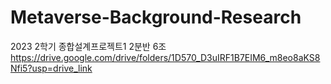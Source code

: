 # Metaverse-Background-Research
2023 2학기 종합설계프로젝트1 2분반 6조
https://drive.google.com/drive/folders/1D570_D3uIRF1B7EIM6_m8eo8aKS8Nfi5?usp=drive_link
